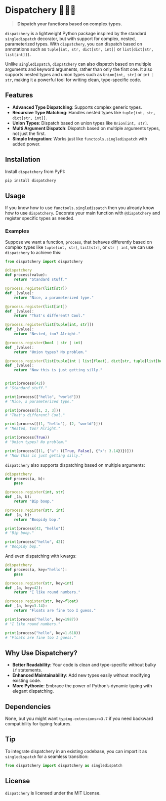 # Dispatchery 🧙‍♂️✨  
> **Dispatch your functions based on complex types.**

`dispatchery` is a lightweight Python package inspired by the standard `singledispatch` decorator, but with support for complex, nested, parameterized types. With `dispatchery`, you can dispatch based on annotations such as `tuple[int, str, dict[str, int]]` or `list[dict[str, list[int]]]`.

Unlike `singledispatch`, `dispatchery` can also dispatch based on multiple arguments and keyword arguments, rather than only the first one. It also supports nested types and union types such as `Union[int, str]` or `int | str`, making it a powerful tool for writing clean, type-specific code.

## Features

- **Advanced Type Dispatching**: Supports complex generic types.
- **Recursive Type Matching**: Handles nested types like `tuple[int, str, dict[str, int]]`.
- **Union Types**: Dispatch based on union types like `Union[int, str]`.
- **Multi Argument Dispatch**: Dispatch based on multiple arguments types, not just the first.
- **Simple Integration**: Works just like `functools.singledispatch` with added power.

## Installation

Install `dispatchery` from PyPI:

```bash
pip install dispatchery
```

## Usage

If you know how to use `functools.singledispatch` then you already know how to use `dispatchery`. Decorate your main function with `@dispatchery` and register specific types as needed.

### Examples

Suppose we want a function, `process`, that behaves differently based on complex types like `tuple[int, str]`, `list[str]`, or `str | int`, we can use `dispatchery` to achieve this:

```python
from dispatchery import dispatchery

@dispatchery
def process(value):
    return "Standard stuff."

@process.register(list[str])
def _(value):
    return "Nice, a parameterized type."

@process.register(list[int])
def _(value):
    return "That's different? Cool."

@process.register(list[tuple[int, str]])
def _(value):
    return "Nested, too? Alright."

@process.register(bool | str | int)
def _(value):
    return "Union types? No problem."

@process.register(list[tuple[int | list[float], dict[str, tuple[list[bool], dict[str, float | str]]]]])
def _(value):
    return "Now this is just getting silly."


print(process(42))
# "Standard stuff."

print(process(["hello", "world"]))
# "Nice, a parameterized type."

print(process([1, 2, 3]))
# "That's different? Cool."

print(process([(1, "hello"), (2, "world")]))
# "Nested, too? Alright."

print(process(True))
# "Union types? No problem."

print(process([(1, {"a": ([True, False], {"x": 3.14})})]))
# "Now this is just getting silly."
```

`dispatchery` also supports dispatching based on multiple arguments:

```python
@dispatchery
def process(a, b):
    pass

@process.register(int, str)
def _(a, b):
    return "Bip boop."

@process.register(str, int)
def _(a, b):
    return "Boopidy bop."

print(process(42, "hello"))
# "Bip boop."

print(process("hello", 42))
# "Boopidy bop."
```

And even dispatching with kwargs:

```python
@dispatchery
def process(a, key="hello"):
    pass

@process.register(str, key=int)
def _(a, key=42):
    return "I like round numbers."

@process.register(str, key=float)
def _(a, key=3.14):
    return "Floats are fine too I guess."

print(process("hello", key=1987))
# "I like round numbers."

print(process("hello", key=1.618))
# "Floats are fine too I guess."
```

## Why Use Dispatchery?

- **Better Readability**: Your code is clean and type-specific without bulky `if` statements.
- **Enhanced Maintainability**: Add new types easily without modifying existing code.
- **More Pythonic**: Embrace the power of Python’s dynamic typing with elegant dispatching.

## Dependencies

None, but you might want `typing-extensions>=3.7` if you need backward compatibility for typing features.

## Tip

To integrate dispatchery in an existing codebase, you can import it as `singledispatch` for a seamless transition:

```python
from dispatchery import dispatchery as singledispatch
```

## License

`dispatchery` is licensed under the MIT License.

